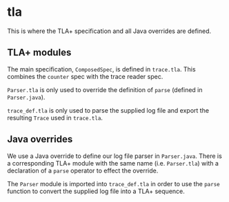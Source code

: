 # tla

This is where the TLA+ specification and all Java overrides are defined.

## TLA+ modules

The main specification, `ComposedSpec`, is defined in `trace.tla`. This combines the `counter` spec with the trace reader spec.

`Parser.tla` is only used to override the definition of `parse` (defined in `Parser.java`).

`trace_def.tla` is only used to parse the supplied log file and export the resulting `Trace` used in `trace.tla`.

## Java overrides

We use a Java override to define our log file parser in `Parser.java`. There is a corresponding TLA+ module with the same name (i.e. `Parser.tla`) with a declaration of a `parse` operator to effect the override.

The `Parser` module is imported into `trace_def.tla` in order to use the `parse` function to convert the supplied log file into a TLA+ sequence.
